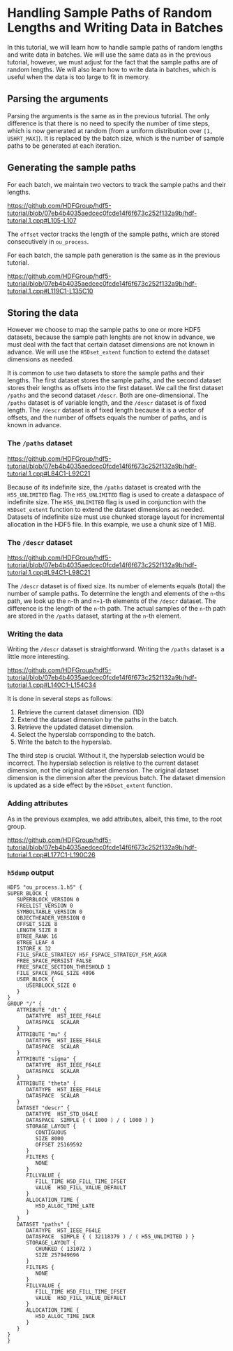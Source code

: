 # Handling Sample Paths of Random Lengths and Writing Data in Batches

In this tutorial, we will learn how to handle sample paths of random lengths and write data in batches. We will use the same data as in the previous tutorial, however, we must adjust for the fact that the sample paths are of random lengths. We will also learn how to write data in batches, which is useful when the data is too large to fit in memory.

## Parsing the arguments

Parsing the arguments is the same as in the previous tutorial. The only difference is that there is no need to specify the number of time steps, which is now generated at random (from a uniform distribution over `[1, USHRT_MAX]`). It is replaced by the batch size, which is the number of sample paths to be generated at each iteration.

## Generating the sample paths

For each batch, we maintain two vectors to track the sample paths and their lengths.

https://github.com/HDFGroup/hdf5-tutorial/blob/07eb4b4035aedcec0fcde14f6f673c252f132a9b/hdf-tutorial.1.cpp#L105-L107

The `offset` vector tracks the length of the sample paths, which are stored consecutively in `ou_process`.

For each batch, the sample path generation is the same as in the previous tutorial.

https://github.com/HDFGroup/hdf5-tutorial/blob/07eb4b4035aedcec0fcde14f6f673c252f132a9b/hdf-tutorial.1.cpp#L119C1-L135C10

## Storing the data

However we choose to map the sample paths to one or more HDF5 datasets, because the sample path lenghts are not know in advance, we must deal with the fact that certain dataset dimensions are not known in advance. We will use the `H5Dset_extent` function to extend the dataset dimensions as needed.

It is common to use two datasets to store the sample paths and their lengths. The first dataset stores the sample paths, and the second dataset stores their lengths as offsets into the first dataset. We call the first dataset `/paths` and the second dataset `/descr`. Both are one-dimensional. The `/paths` dataset is of variable length, and the `/descr` dataset is of fixed length. The `/descr` dataset is of fixed length because it is a vector of offsets, and the number of offsets equals the number of paths, and is known in advance.

### The `/paths` dataset

https://github.com/HDFGroup/hdf5-tutorial/blob/07eb4b4035aedcec0fcde14f6f673c252f132a9b/hdf-tutorial.1.cpp#L84C1-L92C21

Because of its indefinite size, the `/paths` dataset is created with the `H5S_UNLIMITED` flag. The `H5S_UNLIMITED` flag is used to create a dataspace of indefinite size. The `H5S_UNLIMITED` flag is used in conjunction with the `H5Dset_extent` function to extend the dataset dimensions as needed. Datasets of indefinite size must use chunked storage layout for incremental allocation in the HDF5 file. In this example, we use a chunk size of 1 MiB.

### The `/descr` dataset

https://github.com/HDFGroup/hdf5-tutorial/blob/07eb4b4035aedcec0fcde14f6f673c252f132a9b/hdf-tutorial.1.cpp#L94C1-L98C21

The `/descr` dataset is of fixed size. Its number of elements equals (total) the number of sample paths. To determine the length and elements of the `n`-ths path, we look up the `n`-th and `n+1`-th elements of the `/descr` dataset. The difference is the length of the `n`-th path. The actual samples of the `n`-th path are stored in the `/paths` dataset, starting at the `n`-th element.

### Writing the data

Writing the `/descr` dataset is straightforward. Writing the `/paths` dataset is a little more interesting.

https://github.com/HDFGroup/hdf5-tutorial/blob/07eb4b4035aedcec0fcde14f6f673c252f132a9b/hdf-tutorial.1.cpp#L140C1-L154C34

It is done in several steps as follows:

1. Retrieve the current dataset dimension. (1D)
2. Extend the dataset dimension by the paths in the batch.
3. Retrieve the updated dataset dimension.
4. Select the hyperslab corrsponding to the batch.
5. Write the batch to the hyperslab.

The third step is crucial. Without it, the hyperslab selection would be incorrect. The hyperslab selection is relative to the current dataset dimension, not the original dataset dimension. The original dataset dimension is the dimension after the previous batch. The dataset dimension is updated as a side effect by the `H5Dset_extent` function.

### Adding attributes

As in the previous examples, we add attributes, albeit, this time, to the root group.

https://github.com/HDFGroup/hdf5-tutorial/blob/07eb4b4035aedcec0fcde14f6f673c252f132a9b/hdf-tutorial.1.cpp#L177C1-L190C26

### `h5dump` output

```
HDF5 "ou_process.1.h5" {
SUPER_BLOCK {
   SUPERBLOCK_VERSION 0
   FREELIST_VERSION 0
   SYMBOLTABLE_VERSION 0
   OBJECTHEADER_VERSION 0
   OFFSET_SIZE 8
   LENGTH_SIZE 8
   BTREE_RANK 16
   BTREE_LEAF 4
   ISTORE_K 32
   FILE_SPACE_STRATEGY H5F_FSPACE_STRATEGY_FSM_AGGR
   FREE_SPACE_PERSIST FALSE
   FREE_SPACE_SECTION_THRESHOLD 1
   FILE_SPACE_PAGE_SIZE 4096
   USER_BLOCK {
      USERBLOCK_SIZE 0
   }
}
GROUP "/" {
   ATTRIBUTE "dt" {
      DATATYPE  H5T_IEEE_F64LE
      DATASPACE  SCALAR
   }
   ATTRIBUTE "mu" {
      DATATYPE  H5T_IEEE_F64LE
      DATASPACE  SCALAR
   }
   ATTRIBUTE "sigma" {
      DATATYPE  H5T_IEEE_F64LE
      DATASPACE  SCALAR
   }
   ATTRIBUTE "theta" {
      DATATYPE  H5T_IEEE_F64LE
      DATASPACE  SCALAR
   }
   DATASET "descr" {
      DATATYPE  H5T_STD_U64LE
      DATASPACE  SIMPLE { ( 1000 ) / ( 1000 ) }
      STORAGE_LAYOUT {
         CONTIGUOUS
         SIZE 8000
         OFFSET 25169592
      }
      FILTERS {
         NONE
      }
      FILLVALUE {
         FILL_TIME H5D_FILL_TIME_IFSET
         VALUE  H5D_FILL_VALUE_DEFAULT
      }
      ALLOCATION_TIME {
         H5D_ALLOC_TIME_LATE
      }
   }
   DATASET "paths" {
      DATATYPE  H5T_IEEE_F64LE
      DATASPACE  SIMPLE { ( 32118379 ) / ( H5S_UNLIMITED ) }
      STORAGE_LAYOUT {
         CHUNKED ( 131072 )
         SIZE 257949696
      }
      FILTERS {
         NONE
      }
      FILLVALUE {
         FILL_TIME H5D_FILL_TIME_IFSET
         VALUE  H5D_FILL_VALUE_DEFAULT
      }
      ALLOCATION_TIME {
         H5D_ALLOC_TIME_INCR
      }
   }
}
}
````
